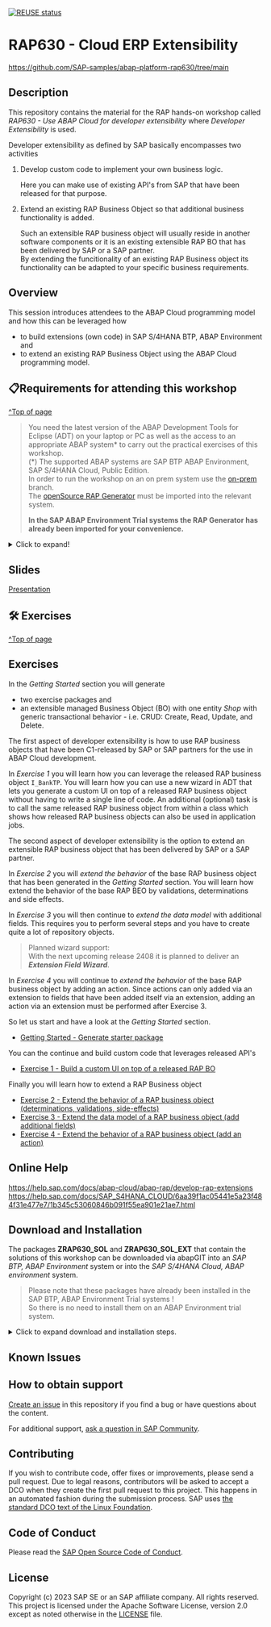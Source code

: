 [![REUSE status](https://api.reuse.software/badge/github.com/SAP-samples/abap-platform-rap630)](https://api.reuse.software/info/github.com/SAP-samples/abap-platform-rap630)

# RAP630 - Cloud ERP Extensibility
https://github.com/SAP-samples/abap-platform-rap630/tree/main

## Description

This repository contains the material for the RAP hands-on workshop called _RAP630 - Use ABAP Cloud for developer extensibility_ where _Developer Extensibility_ is used.  

Developer extensibility as defined by SAP basically encompasses two activities 

1. Develop custom code to implement your own business logic.   

   Here you can make use of existing API's from SAP that have been released for that purpose.
   
3. Extend an existing RAP Business Object so that additional business functionality is added.

   Such an extensible RAP business object will usually reside in another software components or it is an existing extensible RAP BO that has been delivered by SAP or a SAP partner.  
   By extending the funcitionality of an existing RAP Business object its functionality can be adapted to your specific business requirements.

## Overview

This session introduces attendees to the ABAP Cloud programming model and how this can be leveraged how
- to build extensions (own code) in SAP S/4HANA BTP, ABAP Environment and  
- to extend an existing RAP Business Object using the ABAP Cloud programming model.   

## 📋Requirements for attending this workshop 
[^Top of page](#)

> You need the latest version of the ABAP Development Tools for Eclipse (ADT) on your laptop or PC as well as the access to an appropriate ABAP system* to carry out the practical exercises of this workshop.  
>   (*) The supported ABAP systems are SAP BTP ABAP Environment, SAP S/4HANA Cloud, Public Edition.   
> In order to run the workshop on an on prem system use the [on-prem]([https://github.com/SAP-samples/abap-platform-rap630/tree/on-prem) branch.  
> The [openSource RAP Generator](https://github.com/SAP-samples/cloud-abap-rap) must be imported into the relevant system.   
> 
> **In the SAP ABAP Environment Trial systems the RAP Generator has already been imported for your convenience.**  

<details>
  <summary>Click to expand!</summary>

The requirements to follow the exercises in this repository are:
1. [Install the latest Eclipse platform and the latest ABAP Development Tools (ADT) plugin](https://developers.sap.com/tutorials/abap-install-adt.html)
2. [Create an user on the SAP BTP, ABAP environment Trial](https://developers.sap.com/tutorials/abap-environment-trial-onboarding.html) (_Read exception below_)
3. [Create an ABAP Cloud Project](https://developers.sap.com/tutorials/abap-environment-create-abap-cloud-project.html)

>> ⚠ **Exception regarding SAP-led events such as "ABAP Developer Day" and "SAP CodeJam"**:   
>> → A dedicated ABAP system with pre-generated packages for the hands-on workshop participants will be provided.   
>> → Access to the system details for this on-site workshop will be provided by the instructors during the session.    
</details>


## Slides
[Presentation](https://github.com/SAP-samples/abap-platform-rap630/blob/main/slides/RAP630_RAP_Extensibility_2405.pdf) 

## 🛠 Exercises
[^Top of page](#)

## Exercises

In the _Getting Started_ section you will generate 
- two exercise packages and
- an extensible managed Business Object (BO) with one entity _Shop_ with generic transactional behavior - i.e. CRUD: Create, Read, Update, and Delete. 

The first aspect of developer extensibility is how to use RAP business objects that have been C1-released by SAP or SAP partners for the use in ABAP Cloud development.   

In _Exercise 1_ you will learn how you can leverage the released RAP business object `I_BankTP`. You will learn how you can use a new wizard in ADT that lets you generate a custom UI on top of a released RAP business object without having to write a single line of code. An additional (optional) task is to call the same released RAP business object from within a class which shows how released RAP business objects can also be used in application jobs.

The second aspect of developer extensibility is the option to extend an extensible RAP business object that has been delivered by SAP or a SAP partner.  

In _Exercise 2_ you will _extend the behavior_ of the base RAP business object that has been generated in the _Getting Started_ section. You will learn how extend the behavior of the base RAP BEO by validations, determinations and side effects. 

In _Exercise 3_ you will then continue to _extend the data model_ with additional fields. This requires you to perform several steps and you have to create quite a lot of repository objects.  

> Planned wizard support:  
> With the next upcoming release 2408 it is planned to deliver an **_Extension Field Wizard_**. 

In _Exercise 4_ you will continue to _extend the behavior_ of the base RAP business object by adding an action. Since actions can only added via an extension to fields that have been added itself via an extension, adding an action via an extension must be performed after Exercise 3.   

So let us start and have a look at the _Getting Started_ section.

- [Getting Started - Generate starter package](exercises/ex0/)

You can the continue and build custom code that leverages released API's

   -  [Exercise 1 - Build a custom UI on top of a released RAP BO](exercises/ex1/)

Finally you will learn how to extend a RAP Business object   

   - [Exercise 2 - Extend the behavior of a RAP business object (determinations, validations, side-effects)](exercises/ex2/)
   - [Exercise 3 - Extend the data model of a RAP business object (add additional fields)](exercises/ex3/)
   - [Exercise 4 - Extend the behavior of a RAP business object (add an action)](exercises/ex4/)

## Online Help

https://help.sap.com/docs/abap-cloud/abap-rap/develop-rap-extensions
https://help.sap.com/docs/SAP_S4HANA_CLOUD/6aa39f1ac05441e5a23f484f31e477e7/1b345c53060846b091f55ea901e21ae7.html

## Download and Installation

The packages **ZRAP630_SOL** and **ZRAP630_SOL_EXT** that contain the solutions of this workshop can be downloaded via abapGIT into an *SAP BTP, ABAP Environment* system or into the *SAP S/4HANA Cloud, ABAP environment* system.

> Please note that these packages have already been installed in the SAP BTP, ABAP Environment Trial systems !   
> So there is no need to install them on an ABAP Environment trial system.   

<details>
  <summary>Click to expand download and installation steps.</summary>

  The steps to download and install the package of the base RAP business object can be found here:   
   
1. Create a package **'ZRAP630_SOL'** with **'ZLOCAL'** as the superpackage.  
2. Link this package with the URL of the RAP630 GitHub repository `https://github.com/SAP-samples/abap-platform-rap630`.
3. Use the branch `main`.
4. Pull changes.
5. Use mass activation to activate the objects that have been imported in step 3.
6. Publish the service binding `ZRAP630UI_SHOP_O4_SOL`.

   After you have performed the aforementioned steps you can continue to download the solution package of the extension project **ZRAP630_SOL_EXT**.

   Since these are stored for technical reasons in another Github repository **abap-platform-rap630-ext** you have to
   to download the source from that repository 'https://github.com/SAP-samples/abap-platform-rap630-ext'.
   
   
</details>

## Known Issues
<!-- You may simply state "No known issues. -->

## How to obtain support
[Create an issue](https://github.com/SAP-samples/<repository-name>/issues) in this repository if you find a bug or have questions about the content.
 
For additional support, [ask a question in SAP Community](https://answers.sap.com/questions/ask.html).

## Contributing
If you wish to contribute code, offer fixes or improvements, please send a pull request. Due to legal reasons, contributors will be asked to accept a DCO when they create the first pull request to this project. This happens in an automated fashion during the submission process. SAP uses [the standard DCO text of the Linux Foundation](https://developercertificate.org/).

## Code of Conduct
Please read the [SAP Open Source Code of Conduct](https://github.com/SAP-samples/.github/blob/main/CODE_OF_CONDUCT.md).

## License
Copyright (c) 2023 SAP SE or an SAP affiliate company. All rights reserved. This project is licensed under the Apache Software License, version 2.0 except as noted otherwise in the [LICENSE](LICENSE) file.
